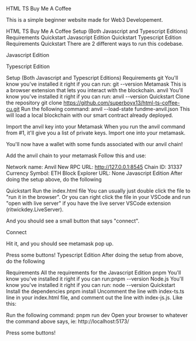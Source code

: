 HTML TS Buy Me A Coffee

This is a simple beginner website made for Web3 Developement.

HTML TS Buy Me A Coffee
Setup (Both Javascript and Typescript Editions)
Requirements
Quickstart
Javascript Edition
Quickstart
Typescript Edition
Requirements
Quickstart
There are 2 different ways to run this codebase.

Javascript Edition

Typescript Edition

Setup (Both Javascript and Typescript Editions)
Requirements
git
You'll know you've installed it right if you can run: git --version
Metamask
This is a browser extension that lets you interact with the blockchain.
anvil
You'll know you've installed it right if you can run: anvil --version
Quickstart
Clone the repository
git clone https://github.com/superboyx13/html-ts-coffee-cu.git
Run the following command:
anvil --load-state fundme-anvil.json 
This will load a local blockchain with our smart contract already deployed.

Import the anvil key into your Metamask
When you run the anvil command from #1, it'll give you a list of private keys. Import one into your metamask.

You'll now have a wallet with some funds associated with our anvil chain!

Add the anvil chain to your metamask
Follow this and use:

Network name: Anvil
New RPC URL: http://127.0.0.1:8545
Chain ID: 31337
Currency Symbol: ETH
Block Explorer URL: None
Javascript Edition
After doing the setup above, do the following

Quickstart
Run the index.html file
You can usually just double click the file to "run it in the browser". Or you can right click the file in your VSCode and run "open with live server" if you have the live server VSCode extension (ritwickdey.LiveServer).

And you should see a small button that says "connect".

Connect

Hit it, and you should see metamask pop up.

Press some buttons!
Typescript Edition
After doing the setup from above, do the following

Requirements
All the requirements for the Javascript Edition
pnpm
You'll know you've installed it right if you can run:pnpm --version
Node.js
You'll know you've installed it right if you can run: node --version
Quickstart
Install the dependencies
pnpm install
Uncomment the line with index-ts.ts line in your index.html file, and comment out the line with index-js.js. Like this:
<script src="./index-ts.ts" type="module"></script>
<!-- <script src="./index-js.js" type="module"></script> -->
Run the following command:
pnpm run dev
Open your browser to whatever the command above says, ie: http://localhost:5173/

Press some buttons!